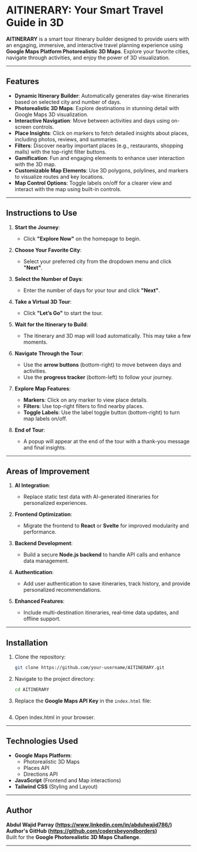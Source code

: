 # AITINERARY: Your Smart Travel Guide in 3D

**AITINERARY** is a smart tour itinerary builder designed to provide users with an engaging, immersive, and interactive travel planning experience using **Google Maps Platform Photorealistic 3D Maps**. Explore your favorite cities, navigate through activities, and enjoy the power of 3D visualization.

---

## Features

- **Dynamic Itinerary Builder**: Automatically generates day-wise itineraries based on selected city and number of days.
- **Photorealistic 3D Maps**: Explore destinations in stunning detail with Google Maps 3D visualization.
- **Interactive Navigation**: Move between activities and days using on-screen controls.
- **Place Insights**: Click on markers to fetch detailed insights about places, including photos, reviews, and summaries.
- **Filters**: Discover nearby important places (e.g., restaurants, shopping malls) with the top-right filter buttons.
- **Gamification**: Fun and engaging elements to enhance user interaction with the 3D map.
- **Customizable Map Elements**: Use 3D polygons, polylines, and markers to visualize routes and key locations.
- **Map Control Options**: Toggle labels on/off for a clearer view and interact with the map using built-in controls.

---

## Instructions to Use

1. **Start the Journey**:
   - Click **"Explore Now"** on the homepage to begin.

2. **Choose Your Favorite City**:
   - Select your preferred city from the dropdown menu and click **"Next"**.

3. **Select the Number of Days**:
   - Enter the number of days for your tour and click **"Next"**.

4. **Take a Virtual 3D Tour**:
   - Click **"Let’s Go"** to start the tour.

5. **Wait for the Itinerary to Build**:
   - The itinerary and 3D map will load automatically. This may take a few moments.

6. **Navigate Through the Tour**:
   - Use the **arrow buttons** (bottom-right) to move between days and activities.
   - Use the **progress tracker** (bottom-left) to follow your journey.

7. **Explore Map Features**:
   - **Markers**: Click on any marker to view place details.
   - **Filters**: Use top-right filters to find nearby places.
   - **Toggle Labels**: Use the label toggle button (bottom-right) to turn map labels on/off.

8. **End of Tour**:
   - A popup will appear at the end of the tour with a thank-you message and final insights.

---

## Areas of Improvement

1. **AI Integration**:
   - Replace static test data with AI-generated itineraries for personalized experiences.

2. **Frontend Optimization**:
   - Migrate the frontend to **React** or **Svelte** for improved modularity and performance.

3. **Backend Development**:
   - Build a secure **Node.js backend** to handle API calls and enhance data management.

4. **Authentication**:
   - Add user authentication to save itineraries, track history, and provide personalized recommendations.

5. **Enhanced Features**:
   - Include multi-destination itineraries, real-time data updates, and offline support.

---

## Installation

1. Clone the repository:

   ```bash
   git clone https://github.com/your-username/AITINERARY.git
   ```

2. Navigate to the project directory:

   ```bash
   cd AITINERARY
   ```

3. Replace the **Google Maps API Key** in the `index.html` file:

   ```html
   ```

5. Open index.html in your browser.
   
---

## Technologies Used

- **Google Maps Platform**:
  - Photorealistic 3D Maps
  - Places API
  - Directions API
- **JavaScript** (Frontend and Map interactions)
- **Tailwind CSS** (Styling and Layout)

---

## Author

**Abdul Wajid Parray (https://www.linkedin.com/in/abdulwajid786/)**
**Author's GitHub (https://github.com/codersbeyondborders)**  
Built for the **Google Photorealistic 3D Maps Challenge**.

---
